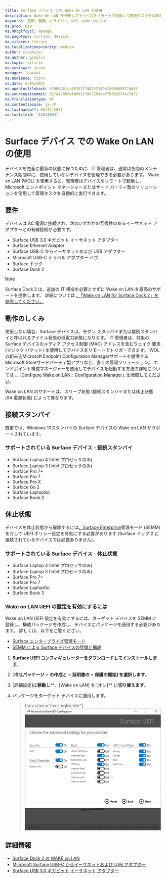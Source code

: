 ```yaml
---
title: Surface デバイス での Wake On LAN の使用
description: Wake On LAN を使用してデバイスをリモートで起動して管理タスクを自動的に実行する方法について説明します。
keywords: 更新、展開、ドライバー、wol、wake-on-lan
ms.prod: w10
ms.mktglfcycl: manage
ms.pagetype: surface, devices
ms.sitesec: library
ms.localizationpriority: medium
author: coveminer
ms.author: greglin
ms.topic: article
ms.reviewer: jesko
manager: laurawi
ms.audience: itpro
ms.date: 6/04/2021
ms.openlocfilehash: 83989461ca557d27740252149418056688774d3f
ms.sourcegitcommit: 267e12897efd9d11f8c7303eaf780632741cfe77
ms.translationtype: MT
ms.contentlocale: ja-JP
ms.lasthandoff: 06/22/2021
ms.locfileid: "11613803"
---
```

# <a name="wake-on-lan-for-surface-devices"></a>Surface デバイス での Wake On LAN の使用

デバイスを完全に最新の状態に保つために、IT 管理者は、通常は夜間のメンテナンス期間中に、使用していないデバイスを管理できる必要があります。 Wake on LAN (WOL) を使用すると、管理者はデバイスをリモートで起動し、Microsoft エンドポイント マネージャーまたはサード パーティ製のソリューションを使用して管理タスクを自動的に実行できます。

## <a name="requirements"></a>要件

デバイスは AC 電源に接続され、次のいずれかの互換性のあるイーサネット アダプターとの有線接続が必要です。

- Surface USB 3.0 ギガビット イーサネット アダプター
- Surface Ethernet Adapter
- Surface USB-C からイーサネットおよび USB アダプター
- Microsoft USB-C トラベル アダプター ハブ
- Surface ドック
- Surface Dock 2

> [!NOTE]
> Surface Dock 2 は、追加の IT 構成を必要とせずに Wake on LAN を最高のサポートを提供します。 詳細については [、「Wake on LAN for Surface Dock 2」を参照してください。](wake-on-lan-surface-dock2.md)

## <a name="how-it-works"></a>動作のしくみ

使用しない場合、Surface デバイスは、モダン スタンバイまたは接続スタンバイと呼ばれるアイドル状態の低電力状態になります。 IT 管理者は、対象の Surface デバイスのメディア アクセス制御 (MAC) アドレスを含むウェイク 要求 (マジック パケット) を使用してデバイスをリモートでトリガーできます。 WOL の組み込Microsoft Endpoint Configuration Managerサポートを提供する Microsoft Storeサードパーティ製アプリなど、多くの管理ソリューション。 エンドポイント構成マネージャーを使用してデバイスを起動する方法の詳細については [、「Configure Wake on LAN - Configuration Manager」を参照してください](/mem/configmgr/core/clients/deploy/configure-wake-on-lan)。

Wake on LAN のサポートは、スリープ状態 (接続スタンバイまたは休止状態 (S4 電源状態) によって異なります。

## <a name="connected-standby"></a>接続スタンバイ

既定では、Windows 10スタンバイの Surface デバイスの Wake on LAN がサポートされています。

### <a name="supported-surface-devices---connected-standby"></a>サポートされている Surface デバイス - 接続スタンバイ

- Surface Laptop 4 (Intel プロセッサのみ)
- Surface Laptop 3 (Intel プロセッサのみ)
- Surface Pro 7+
- Surface Pro 7
- Surface Pro X
- Surface Go 2
- Surface LaptopGo
- Surface Book 3

## <a name="hibernation"></a>休止状態

デバイスを休止状態から解除するには[、Surface Enterprise](surface-enterprise-management-mode.md)管理モード (SEMM) を介して UEFI ポリシー設定を有効にする必要があります (Surface ドック 2 に接続されているデバイスでは必要ありません)。

### <a name="supported-surface-devices---hibernation"></a>サポートされている Surface デバイス - 休止状態

- Surface Laptop 4 (Intel プロセッサのみ)
- Surface Laptop 3 (Intel プロセッサのみ)
- Surface Pro 7+
- Surface Pro 7
- Surface LaptopGo
- Surface Book 3

### <a name="to-enable-wake-on-lan-uefi-setting"></a>Wake on LAN UEFI の設定を有効にするには

Wake on LAN UEFI 設定を有効にするには、ターゲット デバイスを SEMM に登録し、構成パッケージを作成し、デバイスにパッケージを適用する必要があります。 詳しくは、以下をご覧ください。

- [Surface エンタープライズ管理モード](surface-enterprise-management-mode.md)
- [SEMM による Surface デバイスの登録と構成](enroll-and-configure-surface-devices-with-semm.md)

1. [**Surface UEFI コンフィギュレーターをダウンロードしてインストールします**](https://www.microsoft.com/download/details.aspx?id=46703)。
2. [構成**パッケージ**  >  **の作成と**  >  **証明書の**  > **保護の開始] を選択します**。
3. [詳細設定]**に移動し****、[Wake on LAN] を [オン]** に**切り替えます**。
4. パッケージをターゲット デバイスに適用します。

    > [!div class="mx-imgBorder"]
    > ![[LAN UEFI のスリープ解除] ポリシー設定を有効にする](images/wol-uefi.png)

## <a name="learn-more"></a>詳細情報

- [Surface Dock 2 の WAKE on LAN](wake-on-lan-surface-dock2.md)
- [Microsoft Surface USB-C からイーサネットおよび USB アダプター](https://www.microsoft.com/p/surface-usb-c-to-ethernet-and-usb-adapter/8wt81cglrblp?)
- [Surface USB 3.0 ギガビット イーサネット アダプター](https://www.microsoft.com/p/surface-usb-30-gigabit-ethernet-adapter/8xn9fqvzbvq0?)
